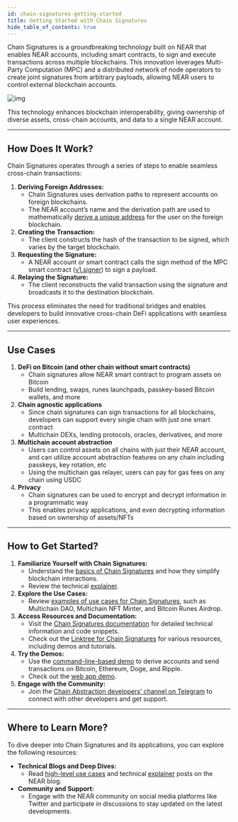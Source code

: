 ```yaml
---
id: chain-signatures-getting-started
title: Getting Started with Chain Signatures
hide_table_of_contents: true
---
```


Chain Signatures is a groundbreaking technology built on NEAR that enables NEAR accounts, including smart contracts, to sign and execute transactions across multiple blockchains. This innovation leverages Multi-Party Computation (MPC) and a distributed network of node operators to create joint signatures from arbitrary payloads, allowing NEAR users to control external blockchain accounts. 

![img](https://pages.near.org/wp-content/uploads/2024/02/acct-abstraction-blog-1.png)

This technology enhances blockchain interoperability, giving ownership of diverse assets, cross-chain accounts, and data to a single NEAR account.

---

## How Does It Work?

Chain Signatures operates through a series of steps to enable seamless cross-chain transactions:

1. **Deriving Foreign Addresses:**  
   * Chain Signatures uses derivation paths to represent accounts on foreign blockchains.  
   * The NEAR account’s name and the derivation path are used to mathematically [derive a unique address](https://docs.near.org/concepts/abstraction/chain-signatures\#derivation-paths-one-account-multiple-chains) for the user on the foreign blockchain.  
2. **Creating the Transaction:**  
   * The client constructs the hash of the transaction to be signed, which varies by the target blockchain.  
3. **Requesting the Signature:**  
   * A NEAR account or smart contract calls the sign method of the MPC smart contract ([v1.signer](https://nearblocks.io/address/v1.signer))  to sign a payload.  
4. **Relaying the Signature:**  
   * The client reconstructs the valid transaction using the signature and broadcasts it to the destination blockchain.

This process eliminates the need for traditional bridges and enables developers to build innovative cross-chain DeFi applications with seamless user experiences.

---

## Use Cases

1. **DeFi on Bitcoin (and other chain without smart contracts)**  
   * Chain signatures allow NEAR smart contract to program assets on Bitcoin  
   * Build lending, swaps, runes launchpads, passkey-based Bitcoin wallets, and more  
2. **Chain agnostic applications**  
   * Since chain signatures can sign transactions for all blockchains, developers can support every single chain with just one smart contract  
   * Multichain DEXs, lending protocols, oracles, derivatives, and more  
3. **Multichain account abstraction**   
   * Users can control assets on all chains with just their NEAR account, and can utilize account abstraction features on any chain including passkeys, key rotation, etc  
   * Using the multichain gas relayer, users can pay for gas fees on any chain using USDC  
4. **Privacy**  
   * Chain signatures can be used to encrypt and decrypt information in a programmatic way  
   * This enables privacy applications, and even decrypting information based on ownership of assets/NFTs

---

## How to Get Started?

1. **Familiarize Yourself with Chain Signatures:**  
   * Understand the [basics of Chain Signatures](https://docs.near.org/concepts/abstraction/chain-signatures) and how they simplify blockchain interactions.  
   * Review the technical [explainer](https://near.org/blog/unlocking-web3-usability-with-account-aggregation).  
2. **Explore the Use Cases:**  
   * Review [examples of use cases for Chain Signatures](https://pages.near.org/blog/unlocking-multichain-web3-with-near-chain-signatures/), such as Multichain DAO, Multichain NFT Minter, and Bitcoin Runes Airdrop.  
3. **Access Resources and Documentation:**  
   * Visit the [Chain Signatures documentation](https://docs.near.org/build/chain-abstraction/chain-signatures) for detailed technical information and code snippets.  
   * Check out the [Linktree for Chain Signatures](https://linktr.ee/chainsignatures) for various resources, including demos and tutorials.  
4. **Try the Demos:**  
   * Use the [command-line-based demo](https://github.com/near-examples/chainsig-script) to derive accounts and send transactions on Bitcoin, Ethereum, Doge, and Ripple.  
   * Check out the [web app demo](https://github.com/near-examples/near-multichain/tree/main).  
5. **Engage with the Community:**  
   * Join the [Chain Abstraction developers’ channel on Telegram](https://t.me/chain\_abstraction) to connect with other developers and get support.

---

## Where to Learn More?

To dive deeper into Chain Signatures and its applications, you can explore the following resources:

* **Technical Blogs and Deep Dives:**  
  * Read [high-level use cases](https://pages.near.org/blog/unlocking-multichain-web3-with-near-chain-signatures) and technical [explainer](https://near.org/blog/unlocking-web3-usability-with-account-aggregation) posts on the NEAR blog.  
* **Community and Support:**  
  * Engage with the NEAR community on social media platforms like Twitter and participate in discussions to stay updated on the latest developments.